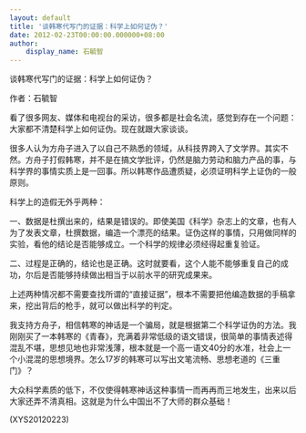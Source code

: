 ```yaml
---
layout: default
title: '谈韩寒代写门的证据：科学上如何证伪？'
date: 2012-02-23T00:00:00.000000+08:00
author:
    display_name: 石毓智
---
```


谈韩寒代写门的证据：科学上如何证伪？

作者：石毓智

看了很多网友、媒体和电视台的采访，很多都是社会名流，感觉到存在一个问题：大家都不清楚科学上如何证伪。现在就跟大家谈谈。

很多人认为方舟子进入了以自己不熟悉的领域，从科技界跨入了文学界。其实不然。方舟子打假韩寒，并不是在搞文学批评，仍然是脑力劳动和脑力产品的事，与科学界的事情实质上是一回事。所以韩寒作品遭质疑，必须证明科学上证伪的一般原则。

科学上的造假无外乎两种：

一、数据是杜撰出来的，结果是错误的。即使美国《科学》杂志上的文章，也有人为了发表文章，杜撰数据，编造一个漂亮的结果。证伪这样的事情，只用做同样的实验，看他的结论是否能够成立。一个科学的规律必须经得起重复验证。

二、过程是正确的，结论也是正确。这时就要看，这个人能不能够重复自己的成功，尔后是否能够持续做出相当于以前水平的研究成果来。

上述两种情况都不需要查找所谓的“直接证据”，根本不需要把他编造数据的手稿拿来，挖出背后的枪手，就可以做出科学的判定。

我支持方舟子，相信韩寒的神话是一个骗局，就是根据第二个科学证伪的方法。我刚刚买了一本韩寒的《青春》，充满着非常低级的语文错误，很简单的事情表述得混乱不堪，思想见地也非常浅薄，根本就是一个高一语文40分的水准，社会上一个小混混的思想境界。怎么17岁的韩寒可以写出文笔流畅、思想老道的《三重门》？

大众科学素质的低下，不仅使得韩寒神话这种事情一而再再而三地发生，出来以后大家还弄不清真相。这就是为什么中国出不了大师的群众基础！

(XYS20120223)

